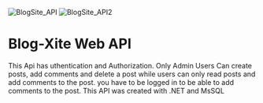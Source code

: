 
![BlogSite_API](https://user-images.githubusercontent.com/81533820/235291487-2ef22635-bca8-4ca7-9c26-6f330ca0e592.png)
![BlogSite_API2](https://user-images.githubusercontent.com/81533820/235291488-52b59d2c-9f13-43a3-a233-484e8c7ba02f.png)
<h1>Blog-Xite Web API</h1>
<p>This Api has uthentication and Authorization. Only Admin Users Can create posts, add comments and delete a post while users can only read posts 
and add comments to the post. 
you have to be logged in to be able to add comments to the post. This API was created with .NET and MsSQL </p>
